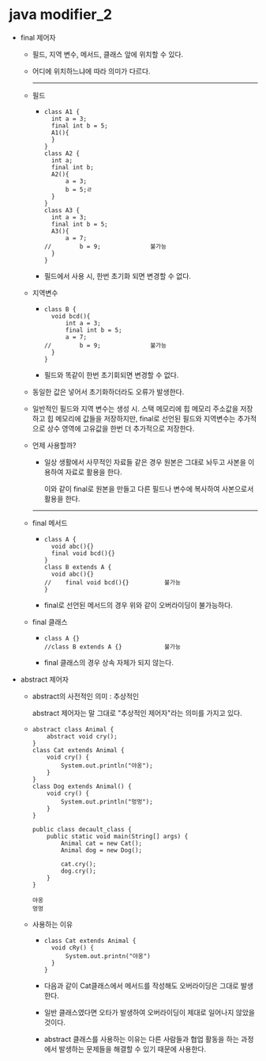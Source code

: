 # java modifier_2

- final 제어자

  - 필드, 지역 변수, 메서드, 클래스 앞에 위치할 수 있다.

  - 어디에 위치하느냐에 따라 의미가 다르다.

    -----

  - 필드

    - ```
      class A1 {
      	int a = 3;
      	final int b = 5;
      	A1(){
      	}
      }
      class A2 {
      	int a;
      	final int b;
      	A2(){
      		a = 3;
      		b = 5;ㄹ
      	}
      }
      class A3 {
      	int a = 3;
      	final int b = 5;
      	A3(){
      		a = 7;
      //		b = 9;				불가능
      	}
      }
      ```

    - 필드에서 사용 시, 한번 초기화 되면 변경할 수 없다.

  - 지역변수

    - ```
      class B {
      	void bcd(){
      		int a = 3;
      		final int b = 5;
      		a = 7;
      //		b = 9;				불가능
      	}
      }
      ```

    - 필드와 똑같이 한번 초기회되면 변경할 수 없다.

  - 동일한 값은 넣어서 초기화하더라도 오류가 발생한다.

  - 일반적인 필드와 지역 변수는 생성 시. 스택 메모리에 힙 메모리 주소값을 저장하고 힙 메모리에 값들을 저장하지만, final로 선언된 필드와 지역변수는 추가적으로 상수 영역에 고유값을 한번 더 추가적으로 저장한다.

  - 언제 사용할까?

    - 일상 생활에서 사무적인 자료들 같은 경우 원본은 그대로 놔두고 사본을 이용하여 자료로 활용을 한다.

      이와 같이 final로 원본을 만들고 다른 필드나 변수에 복사하여 사본으로서 활용을 한다.

    -----

  - final 메서드

    - ```
      class A {
      	void abc(){}
      	final void bcd(){}
      }
      class B extends A {
      	void abc(){}
      //	final void bcd(){}			불가능
      }
      ```

    - final로 선언된 메서드의 경우 위와 같이 오버라이딩이 불가능하다.

  - final 클래스

    - ```
      class A {}
      //class B extends A {}			불가능
      ```

    - final 클래스의 경우 상속 자체가 되지 않는다.



- abstract 제어자

  - abstract의 사전적인 의미 : 추상적인

    abstract 제어자는 말 그대로 "추상적인 제어자"라는 의미를 가지고 있다.

  - ```
    abstract class Animal {
    	abstract void cry();
    }
    class Cat extends Animal {
    	void cry() {
    		System.out.println("야옹");
    	}
    }
    class Dog extends Animal() {
    	void cry() {
    		System.out.println("멍멍");
    	}
    }
    
    public class decault_class {
    	public static void main(String[] args) {
    		Animal cat = new Cat();
    		Animal dog = new Dog();
    		
    		cat.cry();
    		dog.cry();
    	}
    }
    ```

    ```
    야옹
    멍멍
    ```

  - 사용하는 이유

    - ```
      class Cat extends Animal {
      	void cRy() {
      		System.out.printn("야옹")
      	}
      }
      ```

    - 다음과 같이 Cat클래스에서 메서드를 작성해도 오버라이딩은 그대로 발생한다.

    - 일반 클래스였다면 오타가 발생하여 오버라이딩이 제대로 일어나지 않았을 것이다.

    - abstract 클래스를 사용하는 이유는 다른 사람들과 협업 활동을 하는 과정에서 발생하는 문제들을 해결할 수 있기 때문에 사용한다.

